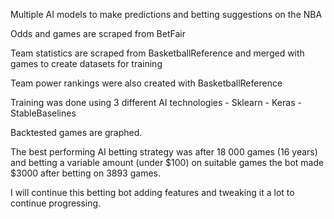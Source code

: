Multiple AI models to make predictions and betting suggestions on the NBA

Odds and games are scraped from BetFair

Team statistics are scraped from BasketballReference and merged with games to create datasets for training

Team power rankings were also created with BasketballReference

Training was done using 3 different AI technologies
    - Sklearn
    - Keras
    - StableBaselines

Backtested games are graphed.

The best performing AI betting strategy was after 18 000 games (16 years) and betting a variable amount (under $100) on suitable games the bot made $3000 after betting on 3893 games.

I will continue this betting bot adding features and tweaking it a lot to continue progressing.
